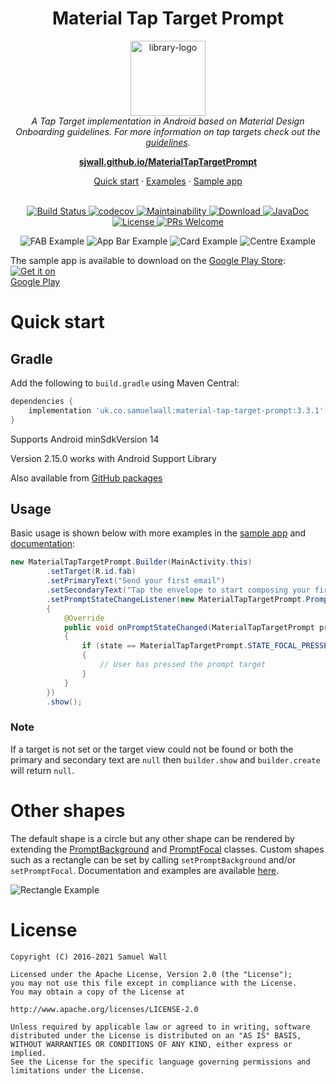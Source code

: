 <h1 align="center">Material Tap Target Prompt</h1>

<p align="center">
    <img src="docs/assets/app_icon.svg" alt="library-logo" width="120px" height="120px"/>
    <br>
    <i>A Tap Target implementation in Android based on Material Design Onboarding guidelines. For more information on tap targets check out the <a href="https://material.io/design/communication/onboarding.html#quickstart-model">guidelines</a>.</i>
</p>

<p align="center">
  <a href="https://sjwall.github.io/MaterialTapTargetPrompt"><strong>sjwall.github.io/MaterialTapTargetPrompt</strong></a>
  <br>
</p>

<p align="center">
    <a href="https://sjwall.github.io/MaterialTapTargetPrompt/#quick-start">Quick start</a>
    ·
    <a href="https://sjwall.github.io/MaterialTapTargetPrompt/examples">Examples</a>
    ·
    <a href="https://github.com/sjwall/MaterialTapTargetPrompt/tree/master/sample/src/main/java/uk/co/samuelwall/materialtaptargetprompt/sample">Sample app</a>
    <br>
    <br>
</p>

<p align="center">
    <a href="https://travis-ci.org/sjwall/MaterialTapTargetPrompt">
        <img alt="Build Status" src="https://travis-ci.com/sjwall/MaterialTapTargetPrompt.svg?branch=master">
    </a>
    <a href="https://codecov.io/gh/sjwall/MaterialTapTargetPrompt">
        <img alt="codecov" src="https://codecov.io/gh/sjwall/MaterialTapTargetPrompt/branch/master/graph/badge.svg">
    </a>
    <a href="https://codeclimate.com/github/sjwall/MaterialTapTargetPrompt/maintainability">
        <img alt="Maintainability" src="https://api.codeclimate.com/v1/badges/242b94ecd2d181b8298e/maintainability">
    </a>
    <a href="https://repo1.maven.org/maven2/uk/co/samuelwall/material-tap-target-prompt/">
        <img alt="Download" src="https://img.shields.io/maven-central/v/uk.co.samuelwall/material-tap-target-prompt">
    </a>
    <a href="https://sjwall.github.io/MaterialTapTargetPrompt/javadoc">
        <img alt="JavaDoc" src="https://img.shields.io/badge/JavaDoc-3.3.1-brightgreen.svg">
    </a>
    <a href="https://github.com/sjwall/MaterialTapTargetPrompt/blob/master/LICENSE">
        <img alt="License" src="https://img.shields.io/github/license/sjwall/MaterialTapTargetPrompt">
    </a>
    <a href="http://makeapullrequest.com">
        <img alt="PRs Welcome" src="https://img.shields.io/badge/PRs-welcome-brightgreen.svg?style=flat">
    </a>
</p>

<p align="center">
    <img alt="FAB Example" src="docs/assets/example_FAB.png">
    <img alt="App Bar Example" src="docs/assets/example_appbar.png">
    <img alt="Card Example" src="docs/assets/example_card.png">
    <img alt="Centre Example" src="docs/assets/example_centre.png">
</p>

The sample app is available to download on the [Google Play Store][5]:
<a href='https://play.google.com/store/apps/details?id=uk.co.samuelwall.materialtaptargetprompt.sample&utm_source=global_co&utm_medium=prtnr&utm_content=Mar2515&utm_campaign=PartBadge&pcampaignid=MKT-Other-global-all-co-prtnr-py-PartBadge-Mar2515-1'><img alt='Get it on Google Play' style='max-width:90px' src='docs/assets/play_store.png'/></a>

# Quick start

## Gradle

Add the following to `build.gradle` using Maven Central:

```groovy
dependencies {
    implementation 'uk.co.samuelwall:material-tap-target-prompt:3.3.1'
}
```
Supports Android minSdkVersion 14

Version 2.15.0 works with Android Support Library

Also available from [GitHub packages](https://github.com/sjwall/MaterialTapTargetPrompt/packages/277676)

## Usage
Basic usage is shown below with more examples in the [sample app][2] and [documentation][3]:

```java
new MaterialTapTargetPrompt.Builder(MainActivity.this)
        .setTarget(R.id.fab)
        .setPrimaryText("Send your first email")
        .setSecondaryText("Tap the envelope to start composing your first email")
        .setPromptStateChangeListener(new MaterialTapTargetPrompt.PromptStateChangeListener()
        {
            @Override
            public void onPromptStateChanged(MaterialTapTargetPrompt prompt, int state)
            {
                if (state == MaterialTapTargetPrompt.STATE_FOCAL_PRESSED)
                {
                    // User has pressed the prompt target
                }
            }
        })
        .show();
```

### Note

If a target is not set or the target view could not be found or both the primary and secondary text are `null` then `builder.show` and `builder.create` will return `null`.

# Other shapes

The default shape is a circle but any other shape can be rendered by extending the [PromptBackground][6] and [PromptFocal][7] classes.
Custom shapes such as a rectangle can be set by calling `setPromptBackground` and/or `setPromptFocal`.
Documentation and examples are available [here][8].

![Rectangle Example](docs/assets/example_rectangle.png)

# License
    Copyright (C) 2016-2021 Samuel Wall

    Licensed under the Apache License, Version 2.0 (the "License");
    you may not use this file except in compliance with the License.
    You may obtain a copy of the License at

    http://www.apache.org/licenses/LICENSE-2.0

    Unless required by applicable law or agreed to in writing, software
    distributed under the License is distributed on an "AS IS" BASIS,
    WITHOUT WARRANTIES OR CONDITIONS OF ANY KIND, either express or implied.
    See the License for the specific language governing permissions and
    limitations under the License.

[2]: https://github.com/sjwall/MaterialTapTargetPrompt/tree/master/sample/src/main/java/uk/co/samuelwall/materialtaptargetprompt/sample
[3]: https://sjwall.github.io/MaterialTapTargetPrompt/examples
[5]: https://play.google.com/store/apps/details?id=uk.co.samuelwall.materialtaptargetprompt.sample&utm_source=global_co&utm_medium=prtnr&utm_content=Mar2515&utm_campaign=PartBadge&pcampaignid=MKT-Other-global-all-co-prtnr-py-PartBadge-Mar2515-1
[6]: https://github.com/sjwall/MaterialTapTargetPrompt/blob/master/library/src/main/java/uk/co/samuelwall/materialtaptargetprompt/extras/PromptBackground.java
[7]: https://github.com/sjwall/MaterialTapTargetPrompt/blob/master/library/src/main/java/uk/co/samuelwall/materialtaptargetprompt/extras/PromptFocal.java
[8]: https://sjwall.github.io/MaterialTapTargetPrompt/shapes
